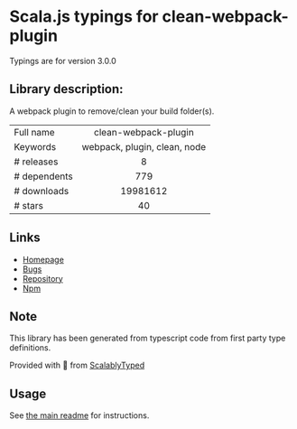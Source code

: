 
# Scala.js typings for clean-webpack-plugin

Typings are for version 3.0.0

## Library description:
A webpack plugin to remove/clean your build folder(s).

|                    |                 |
| ------------------ | :-------------: |
| Full name          | clean-webpack-plugin |
| Keywords           | webpack, plugin, clean, node |
| # releases         | 8 |
| # dependents       | 779 |
| # downloads        | 19981612 |
| # stars            | 40 |

## Links
- [Homepage](https://github.com/johnagan/clean-webpack-plugin)
- [Bugs](https://github.com/johnagan/clean-webpack-plugin/issues)
- [Repository](https://github.com/johnagan/clean-webpack-plugin)
- [Npm](https://www.npmjs.com/package/clean-webpack-plugin)
    


## Note
This library has been generated from typescript code from first party type definitions.

Provided with :purple_heart: from [ScalablyTyped](https://github.com/oyvindberg/ScalablyTyped)

## Usage
See [the main readme](../../readme.md) for instructions.


